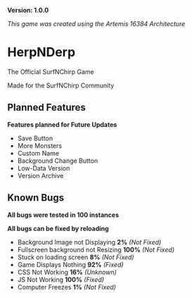 **Version: 1.0.0**

*This game was created using the Artemis 16384 Architecture*

# HerpNDerp
The Official SurfNChirp Game

Made for the SurfNChirp Community

## Planned Features
**Features planned for Future Updates**

- Save Button
- More Monsters
- Custom Name
- Background Change Button
- Low-Data Version
- Version Archive
  
## Known Bugs
**All bugs were tested in 100 instances**

**All bugs can be fixed by reloading**

- Background Image not Displaying **2%** *(Not Fixed)*
- Fullscreen background not Resizing **100%** *(Not Fixed)*
- Stuck on loading screen **8%** *(Not Fixed)*
- Game Displays Nothing **92%** *(Fixed)*
- CSS Not Working **16%** *(Unknown)*
- JS Not Working **100%** *(Fixed)*
- Computer Freezes **1%** *(Not Fixed)*
